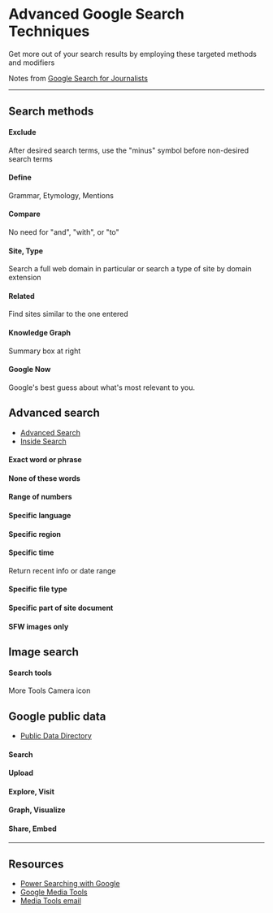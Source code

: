 # Advanced Google Search Techniques
Get more out of your search results by employing these targeted methods and modifiers

Notes from [Google Search for Journalists](https://learno.net/classroom/google-search-for-journalists/getting-started-with-google-refinements#tab2)

---

## Search methods
#### Exclude
After desired search terms, use the "minus" symbol before non-desired search terms
#### Define
Grammar, Etymology, Mentions
#### Compare
No need for "and", "with", or "to"
#### Site, Type
Search a full web domain in particular or search a type of site by domain extension
#### Related
Find sites similar to the one entered
#### Knowledge Graph
Summary box at right
#### Google Now
Google's best guess about what's most relevant to you.

## Advanced search
- [Advanced Search](https://google.com/advanced_search "Advanced search")
- [Inside Search](https://google.com/insidesearch "Inside search")

#### Exact word or phrase
#### None of these words
#### Range of numbers
#### Specific language
#### Specific region
#### Specific time
Return recent info or date range
#### Specific file type
#### Specific part of site document
#### SFW images only

## Image search
#### Search tools
More Tools
Camera icon

## Google public data
- [Public Data Directory](google.com/publicdata/directory "Find available data sets")

#### Search
#### Upload
#### Explore, Visit
#### Graph, Visualize
#### Share, Embed

---

## Resources

- [Power Searching with Google](http://powersearchingwithgoogle.com/)
- [Google Media Tools](https://google.com/mediatools "Google Media Tools")
- [Media Tools email](mediatools@google.com)
